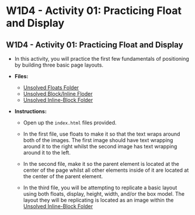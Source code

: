 # W1D4 - Activity 01: Practicing Float and Display

## W1D4 - Activity 01: Practicing Float and Display

* In this activity, you will practice the first few fundamentals of positioning by building three basic page layouts.

* **Files:**

    * [Unsolved Floats Folder](./Activities/02-Stu_FloatAndDisplay/1_floats/unsolved)
    * [Unsolved Block/Inline Floder](./Activities/02-Stu_FloatAndDisplay/2_block_and_inline_elements/unsolved)
    * [Unsolved Inline-Block Folder](./Activities/02-Stu_FloatAndDisplay/3_inline_block_elements)

* **Instructions:**

    * Open up the `index.html` files provided.

    * In the first file, use floats to make it so that the text wraps around both of the images. The first image should have text wrapping around it to the right whilst the second image has text wrapping around it to the left.

    * In the second file, make it so the parent element is located at the center of the page whilst all other elements inside of it are located at the center of the parent element.

    * In the third file, you will be attempting to replicate a basic layout using both floats, display, height, width, and/or the box model. The layout they will be replicating is located as an image within the [Unsolved Inline-Block Folder](./Activities/02-Stu_FloatAndDisplay/3_inline_block_elements)